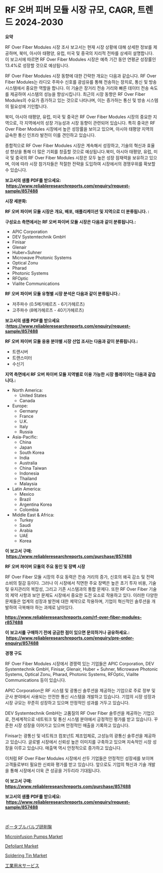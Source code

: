 <p><h1>RF 오버 피버 모듈 시장 규모, CAGR, 트렌드 2024-2030</h1></p><p><strong>요약</strong></p>
<p><p>RF Over Fiber Modules 시장 조사 보고서는 현재 시장 상황에 대해 상세한 정보를 제공하며, 북미, 아시아 태평양, 유럽, 미국 및 중국의 지리적 전파를 상세히 설명합니다. 이 보고서에 따르면 RF Over Fiber Modules 시장은 예측 기간 동안 연평균 성장률인 13.4%로 성장할 것으로 예상됩니다.</p><p>RF Over Fiber Modules 시장 동향에 대한 간략한 개요는 다음과 같습니다. RF Over Fiber Modules는 라디오 주파수 신호를 광섬유를 통해 전송하는 장치로, 통신 및 방송 시스템에서 중요한 역할을 합니다. 이 기술은 장거리 전송 거리와 빠른 데이터 전송 속도를 제공하여 시스템의 성능을 향상시킵니다. 최근의 시장 동향은 RF Over Fiber Modules의 수요가 증가하고 있는 것으로 나타나며, 이는 증가하는 통신 및 방송 시스템의 필요성에 기인합니다.</p><p>북미, 아시아 태평양, 유럽, 미국 및 중국은 RF Over Fiber Modules 시장의 중요한 지역으로, 각 지역에서의 성장 가능성과 시장 동향이 관련되어 있습니다. 특히 중국은 RF Over Fiber Modules 시장에서 높은 성장률을 보이고 있으며, 아시아 태평양 지역의 급속한 통신 인프라 발전이 이를 견인하고 있습니다.</p><p>종합적으로 RF Over Fiber Modules 시장은 계속해서 성장하고, 기술의 혁신과 효율성 향상을 통해 더 많은 기회를 창출할 것으로 예상됩니다.북미, 아시아 태평양, 유럽, 미국 및 중국의 RF Over Fiber Modules 시장은 모두 높은 성장 잠재력을 보유하고 있으며, 이에 따라 시장 참가자들은 적절한 전략을 도입하여 시장에서의 경쟁우위를 확보할 수 있습니다.</p></p>
<p><strong>보고서의 샘플 PDF를 받으세요: &nbsp;<a href="https://www.reliableresearchreports.com/enquiry/request-sample/857488">https://www.reliableresearchreports.com/enquiry/request-sample/857488</a></strong></p>
<p><strong>시장 세분화:</strong></p>
<p><strong> RF 오버 파이버 모듈 시장은 개요, 배포, 애플리케이션 및 지역으로 더 분류됩니다. :</strong></p>
<p><strong>구성요소 측면에서는 RF 오버 파이버 모듈 시장은 다음과 같이 분류됩니다.:</strong></p>
<p><ul><li>APIC Corporation</li><li>DEV Systemtechnik GmbH</li><li>Finisar</li><li>Glenair</li><li>Huber+Suhner</li><li>Microwave Photonic Systems</li><li>Optical Zonu</li><li>Pharad</li><li>Photonic Systems</li><li>RFOptic</li><li>Vialite Communications</li></ul></p>
<p><strong> RF 오버 파이버 모듈 유형별 시장 분석은 다음과 같이 분류됩니다.:</strong></p>
<p><ul><li>저주파수 (0.5메가헤르츠 - 6기가헤르츠)</li><li>고주파수 (8메가헤르츠 - 40기가헤르츠)</li></ul></p>
<p><strong>보고서의 샘플 PDF를 받으세요 :<a href="https://www.reliableresearchreports.com/enquiry/request-sample/857488">https://www.reliableresearchreports.com/enquiry/request-sample/857488</a></strong></p>
<p><strong> RF 오버 파이버 모듈 응용 분야별 시장 산업 조사는 다음과 같이 분류됩니다.:</strong></p>
<p><ul><li>트랜시버</li><li>트랜스미터</li><li>수신기</li></ul></p>
<p><strong>지역 측면에서 RF 오버 파이버 모듈 지역별로 이용 가능한 시장 플레이어는 다음과 같습니다.:</strong></p>
<p><ul>
    <li>
        North America:
        <ul>
            <li>United States</li>
            <li>Canada</li>
        </ul>
    </li>
    <li>
        Europe:
        <ul>
            <li>Germany</li>
            <li>France</li>
            <li>U.K.</li>
            <li>Italy</li>
            <li>Russia</li>
        </ul>
    </li>
    <li>
        Asia-Pacific:
        <ul>
            <li>China</li>
            <li>Japan</li>
            <li>South Korea</li>
            <li>India</li>
            <li>Australia</li>
            <li>China Taiwan</li>
            <li>Indonesia</li>
            <li>Thailand</li>
            <li>Malaysia</li>
        </ul>
    </li>
    <li>
        Latin America:
        <ul>
            <li>Mexico</li>
            <li>Brazil</li>
            <li>Argentina Korea</li>
            <li>Colombia</li>
        </ul>
    </li>
    <li>
        Middle East & Africa:
        <ul>
            <li>Turkey</li>
            <li>Saudi</li>
            <li>Arabia</li>
            <li>UAE</li>
            <li>Korea</li>
        </ul>
    </li>
    </ul></p>
<p><strong>이 보고서 구매: &nbsp;<a href="https://www.reliableresearchreports.com/purchase/857488">https://www.reliableresearchreports.com/purchase/857488</a></strong></p>
<p><strong>RF 오버 파이버 모듈의 주요 동인 및 장벽 시장</strong></p>
<p><p>RF Over Fiber 모듈 시장의 주요 동력은 전송 거리의 증가, 신호의 왜곡 감소 및 전력 소비의 절감 등이다. 그러나 이 시장에서 직면한 주요 장벽은 높은 초기 투자 비용, 기술 및 유지관리의 복잡성, 그리고 기존 시스템과의 통합 문제다. 또한 RF Over Fiber 기술의 제약 사항과 보안 문제도 시장에서 중요한 도전 요소로 작용하고 있다. 이러한 다양한 문제들은 업계의 성장과 발전에 대한 제약으로 작용하며, 기업이 혁신적인 솔루션을 개발하여 극복해야 하는 과제로 남아있다.</p></p>
<p><strong><a href="https://www.reliableresearchreports.com/rf-over-fiber-modules-r857488">https://www.reliableresearchreports.com/rf-over-fiber-modules-r857488</a></strong></p>
<p><strong>이 보고서를 구매하기 전에 궁금한 점이 있으면 문의하거나 공유하세요.: &nbsp;<a href="https://www.reliableresearchreports.com/enquiry/pre-order-enquiry/857488">https://www.reliableresearchreports.com/enquiry/pre-order-enquiry/857488</a></strong></p>
<p><strong>경쟁 구도</strong></p>
<p><p>RF Over Fiber Modules 시장에서 경쟁력 있는 기업들은 APIC Corporation, DEV Systemtechnik GmbH, Finisar, Glenair, Huber + Suhner, Microwave Photonic Systems, Optical Zonu, Pharad, Photonic Systems, RFOptic, Vialite Communications 등이 있습니다.</p><p>APIC Corporation은 RF 시스템 및 광통신 솔루션을 제공하는 기업으로 주로 정부 및 군사 분야에서 사용되는 안전한 통신 시스템을 개발하고 있습니다. 기업의 시장 성장과 시장 규모는 꾸준히 성장하고 있으며 안정적인 성과를 거두고 있습니다.</p><p>DEV Systemtechnik GmbH는 고품질의 RF Over Fiber 솔루션을 제공하는 기업으로, 전세계적으로 네트워크 및 통신 시스템 분야에서 긍정적인 평가를 받고 있습니다. 꾸준한 시장 성장을 이어가고 있으며 안정적인 매출을 기록하고 있습니다.</p><p>Finisar는 광통신 및 네트워크 컴포넌트 제조업체로, 고성능의 광통신 솔루션을 제공하고 있습니다. 글로벌 시장에서 신뢰성 높은 이미지를 구축하고 있으며 지속적인 시장 성장을 이루고 있습니다. 매출액 역시 안정적으로 증가하고 있습니다.</p><p>이처럼 RF Over Fiber Modules 시장에서 선두 기업들은 안정적인 성장세를 보이며 고객들로부터 필요한 신뢰와 평가를 받고 있습니다. 앞으로도 기업의 혁신과 기술 개발을 통해 시장에서 더욱 큰 성공을 거두리라 기대됩니다.</p></p>
<p><strong>이 보고서 구매: &nbsp; <a href="https://www.reliableresearchreports.com/purchase/857488">https://www.reliableresearchreports.com/purchase/857488</a></strong></p>
<p><strong>보고서의 샘플 PDF를 받으세요: &nbsp;<a href="https://www.reliableresearchreports.com/enquiry/request-sample/857488">https://www.reliableresearchreports.com/enquiry/request-sample/857488</a></strong><strong></strong></p>
<p>&nbsp;</p>
<p><p><a href="https://medium.com/@attyourniture/%E6%90%BA%E5%B8%AF%E7%94%A8%E3%83%90%E3%83%AB%E3%83%96%E7%A0%94%E5%89%8A%E6%A9%9F%E3%81%AE%E5%B8%82%E5%A0%B4%E5%8B%95%E5%90%91-%E5%B8%82%E5%A0%B4%E5%8B%95%E5%90%91-%E6%88%90%E9%95%B7-2024%E5%B9%B4%E3%81%8B%E3%82%892031%E5%B9%B4%E3%81%BE%E3%81%A7%E3%81%AE%E4%BA%88%E6%B8%AC-c9b2d71de3dd">ポータブルバルブ研削盤</a></p><p><a href="https://github.com/lataunyatinikmelvin59ilbd0dv/Market-Research-Report-List-2/blob/main/microinfusion-pumps-market.md">Microinfusion Pumps Market</a></p><p><a href="https://www.linkedin.com/pulse/defoliant-market-dynamics-2024-2031-also-its-trends-projections-wzqoc?trackingId=%2BT2nhW5Shr8woCGFPs6M9A%3D%3D">Defoliant Market</a></p><p><a href="https://www.linkedin.com/pulse/soldering-tin-market-size-focuses-dynamics-in-depth-analysis-future-pkwjc?trackingId=vVyy8JtNCnY%2FCJULMwO2AA%3D%3D">Soldering Tin Market</a></p><p><a href="https://medium.com/@terrelliemann565620/%E7%94%A3%E6%A5%AD%E7%94%A8%E6%B0%B4%E3%82%B5%E3%83%BC%E3%83%93%E3%82%B9%E5%B8%82%E5%A0%B4-2031%E5%B9%B4%E3%81%BE%E3%81%A7%E3%81%AE%E3%83%88%E3%83%AC%E3%83%B3%E3%83%89-%E4%BA%88%E6%B8%AC-%E3%81%8A%E3%82%88%E3%81%B3%E7%AB%B6%E5%90%88%E5%88%86%E6%9E%90-d90e80e2880d">工業用水サービス</a></p></p>